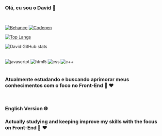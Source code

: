 ### Olá, eu sou o David 👋
<br>

[![Behance](https://img.shields.io/badge/-Behance-blue?style=for-the-badge&logo=behance&logoColor=white)](https://github.com/imdavd)
[![Codepen](https://img.shields.io/badge/Codepen-000000?style=for-the-badge&logo=codepen&logoColor=white)](https://github.com/imdavd)


[![Top Langs](https://github-readme-stats.vercel.app/api/top-langs/?username=imdavd&layout=compact)](https://github.com/imdavd/github-readme-stats)

![ David GitHub stats](https://github-readme-stats.vercel.app/api?username=imdavd&show_icons=true&theme=radical)


<div style="display: inline_block"><br/>
    <img align="center" alt="javascript" src="https://img.shields.io/badge/JavaScript-F7DF1E?style=for-the-badge&logo=javascript&logoColor=black"/>
    <img align="center" alt="html5" src="https://img.shields.io/badge/HTML5-E34F26?style=for-the-badge&logo=html5&logoColor=white"/>
    <img align="center" alt="css" src="https://img.shields.io/badge/CSS3-1572B6?style=for-the-badge&logo=css3&logoColor=white"/>
    <img align="center" alt="c++" src="https://img.shields.io/badge/C%2B%2B-00599C?style=for-the-badge&logo=c%2B%2B&logoColor=white"/>
</div>

<br>

### Atualmente estudando e buscando aprimorar meus conhecimentos com o foco no Front-End 🚀 ❤

<br>

### English Version 🌐

### Actually studying and keeping improve my skills with the focus on Front-End 🚀 ❤
